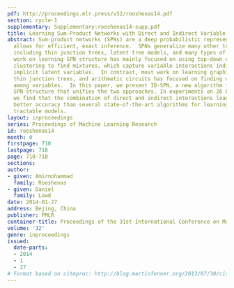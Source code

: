 ```yaml
---
pdf: http://proceedings.mlr.press/v32/rooshenas14.pdf
section: cycle-1
supplementary: Supplementary:rooshenas14-supp.pdf
title: Learning Sum-Product Networks with Direct and Indirect Variable Interactions
abstract: Sum-product networks (SPNs) are a deep probabilistic representation that
  allows for efficient, exact inference.  SPNs generalize many other tractable models,
  including thin junction trees, latent tree models, and many types of mixtures.  Previous
  work on learning SPN structure has mainly focused on using top-down or bottom-up
  clustering to find mixtures, which capture variable interactions indirectly through
  implicit latent variables.  In contrast, most work on learning graphical models,
  thin junction trees, and arithmetic circuits has focused on finding direct interactions
  among variables.  In this paper, we present ID-SPN, a new algorithm for learning
  SPN structure that unifies the two approaches. In experiments on 20 benchmark datasets,
  we find that the combination of direct and indirect interactions leads to significantly
  better accuracy than several state-of-the-art algorithms for learning SPNs and other
  tractable models.
layout: inproceedings
series: Proceedings of Machine Learning Research
id: rooshenas14
month: 0
firstpage: 710
lastpage: 718
page: 710-718
sections: 
author:
- given: Amirmohammad
  family: Rooshenas
- given: Daniel
  family: Lowd
date: 2014-01-27
address: Bejing, China
publisher: PMLR
container-title: Proceedings of the 31st International Conference on Machine Learning
volume: '32'
genre: inproceedings
issued:
  date-parts:
  - 2014
  - 1
  - 27
# Format based on citeproc: http://blog.martinfenner.org/2013/07/30/citeproc-yaml-for-bibliographies/
---
```

